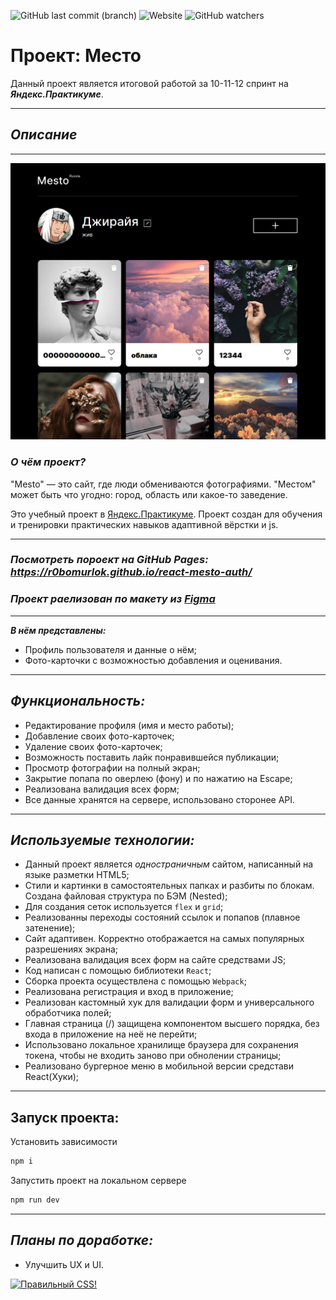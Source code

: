 ![GitHub last commit (branch)](https://img.shields.io/github/last-commit/r0bomurlok/react-mesto-auth/main)
![Website](https://img.shields.io/website?color=gold&label=r0bomurlok.github.io/react-mesto-auth&up_color=green&up_message=online&url=https%3A%2F%2Fr0bomurlok.github.io%2Freact-mesto-auth%2F)
![GitHub watchers](https://img.shields.io/github/watchers/r0bomurlok/react-mesto-auth?style=social)

# Проект: Место

Данный проект является итоговой работой за 10-11-12 спринт на ***Яндекс.Практикуме***.

---
## *Описание*
----
<p align="center"><img src="mesto.png" alt="скриншот проекта" width="700px"></a></p>

### ***О чём проект?***

"Mesto" — это сайт, где люди обмениваются фотографиями.
"Местом" может быть что угодно: город, область или какое-то заведение.


Это учебный проект в [Яндекс.Практикуме](https://praktikum.yandex.ru/profile/web/). Проект создан для обучения и тренировки практических навыков адаптивной вёрстки и js.

---

### *Посмотреть пороект на GitHub Pages: https://r0bomurlok.github.io/react-mesto-auth/*

### *Проект раелизован по макету из [Figma](https://www.figma.com/file/5H3gsn5lIGPwzBPby9jAOo/JavaScript.-Sprint-12?node-id=0%3A1)*

---

***В нём представлены:***

* Профиль пользователя и данные о нём;
* Фото-карточки с возможностью добавления и оценивания.

---
 ## *Функциональность:*
 * Редактирование профиля (имя и место работы);
 * Добавление своих фото-карточек;
 * Удаление своих фото-карточек;
 * Возможность поставить лайк понравившейся публикации;
 * Просмотр фотографии на полный экран;
 * Закрытие попапа по оверлею (фону) и по нажатию на Escape;
 * Реализована валидация всех форм;
 * Все данные хранятся на сервере, использовано сторонее API.
  ---
  ## *Используемые технологии:*

* Данный проект является *одностраничным* сайтом, написанный на языке разметки HTML5;
* Стили и картинки в самостоятельных папках и разбиты по блокам. Создана файловая структура по БЭМ (Nested);
* Для создания сеток используется  `flex` и `grid`;
* Реализованны переходы состояний ссылок и попапов (плавное затенение);
* Сайт адаптивен. Корректно отображается на самых популярных разрешениях экрана;
* Реализована валидация всех форм на сайте средствами JS;
* Код написан с помощью библиотеки `React`;
* Сборка проекта осуществлена с помощью `Webpack`;
* Реализована регистрация и вход в приложение;
* Реализован кастомный хук для валидации форм и универсального обработчика полей;
* Главная страница (/) защищена компонентом высшего порядка, без входа в приложение на неё не перейти;
* Использовано локальное хранилище браузера для сохранения токена, чтобы не входить заново при обнолении страницы;
* Реализовано бургерное меню в мобильной версии средстави React(Хуки);

---
## Запуск проекта:

Установить зависимости
```sh
npm i
```

Запустить проект на локальном сервере
```sh
npm run dev
```

---
## *Планы по доработке:*
  * Улучшить UX и UI.


<p>
    <a href="https://jigsaw.w3.org/css-validator/check/referer">
        <img style="border:0;width:88px;height:31px"
            src="https://jigsaw.w3.org/css-validator/images/vcss-blue"
            alt="Правильный CSS!" />
    </a>
</p>
